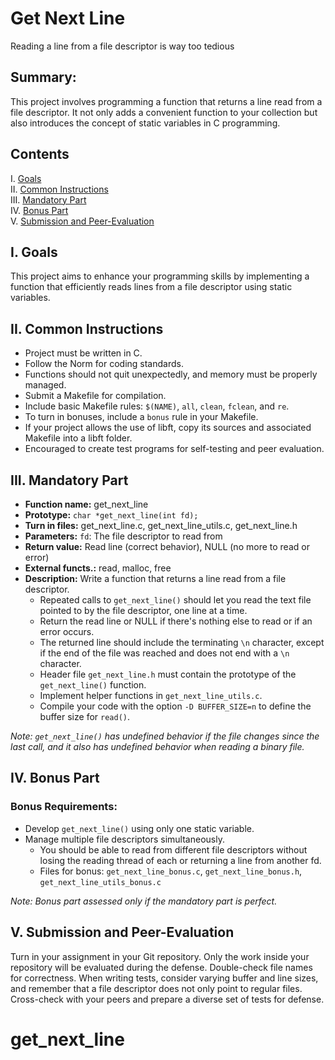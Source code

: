 # Get Next Line
Reading a line from a file descriptor is way too tedious

## Summary:
This project involves programming a function that returns a line read from a file descriptor. It not only adds a convenient function to your collection but also introduces the concept of static variables in C programming.

## Contents
I. [Goals](#goals)  
II. [Common Instructions](#common-instructions)  
III. [Mandatory Part](#mandatory-part)  
IV. [Bonus Part](#bonus-part)  
V. [Submission and Peer-Evaluation](#submission-and-peer-evaluation)

## I. Goals
This project aims to enhance your programming skills by implementing a function that efficiently reads lines from a file descriptor using static variables.

## II. Common Instructions
- Project must be written in C.
- Follow the Norm for coding standards.
- Functions should not quit unexpectedly, and memory must be properly managed.
- Submit a Makefile for compilation.
- Include basic Makefile rules: `$(NAME)`, `all`, `clean`, `fclean`, and `re`.
- To turn in bonuses, include a `bonus` rule in your Makefile.
- If your project allows the use of libft, copy its sources and associated Makefile into a libft folder.
- Encouraged to create test programs for self-testing and peer evaluation.

## III. Mandatory Part
- **Function name:** get_next_line
- **Prototype:** `char *get_next_line(int fd);`
- **Turn in files:** get_next_line.c, get_next_line_utils.c, get_next_line.h
- **Parameters:** `fd`: The file descriptor to read from
- **Return value:** Read line (correct behavior), NULL (no more to read or error)
- **External functs.:** read, malloc, free
- **Description:** Write a function that returns a line read from a file descriptor.
  - Repeated calls to `get_next_line()` should let you read the text file pointed to by the file descriptor, one line at a time.
  - Return the read line or NULL if there's nothing else to read or if an error occurs.
  - The returned line should include the terminating `\n` character, except if the end of the file was reached and does not end with a `\n` character.
  - Header file `get_next_line.h` must contain the prototype of the `get_next_line()` function.
  - Implement helper functions in `get_next_line_utils.c`.
  - Compile your code with the option `-D BUFFER_SIZE=n` to define the buffer size for `read()`.

*Note: `get_next_line()` has undefined behavior if the file changes since the last call, and it also has undefined behavior when reading a binary file.*

## IV. Bonus Part
### Bonus Requirements:
- Develop `get_next_line()` using only one static variable.
- Manage multiple file descriptors simultaneously.
  - You should be able to read from different file descriptors without losing the reading thread of each or returning a line from another fd.
  - Files for bonus: `get_next_line_bonus.c`, `get_next_line_bonus.h`, `get_next_line_utils_bonus.c`

*Note: Bonus part assessed only if the mandatory part is perfect.*

## V. Submission and Peer-Evaluation
Turn in your assignment in your Git repository. Only the work inside your repository will be evaluated during the defense. Double-check file names for correctness. When writing tests, consider varying buffer and line sizes, and remember that a file descriptor does not only point to regular files. Cross-check with your peers and prepare a diverse set of tests for defense.
# get_next_line
